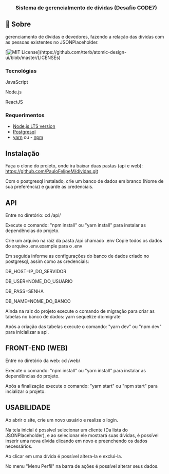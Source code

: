 <h3 align="center">
  Sistema de gerencialmento de dívidas (Desafio CODE7)
</h3>

## :rocket: Sobre

gerenciamento de dívidas e
devedores, fazendo a relação das dívidas com as pessoas existentes no
JSONPlaceholder.

[![MIT License](https://img.shields.io/apm/l/atomic-design-ui.svg?)](https://github.com/tterb/atomic-design-ui/blob/master/LICENSEs)

### Tecnológias

JavaScript

Node.js

ReactJS

### Requerimentos

- [Node.js LTS version](https://nodejs.org/en/)
- [Postgresql](https://www.postgresql.org/)
- [yarn](https://yarnpkg.com/) ou - [npm](https://www.npmjs.com/)


## Instalação

  Faça o clone do projeto, onde ira baixar duas pastas (api e web):
  https://github.com/PauloFelipeM/dividas.git

  Com o postgresql instalado, crie um banco de dados em branco (Nome de sua preferência) e guarde as credenciais.

## API

  Entre no diretório: cd /api/

  Execute o comando: "npm install" ou "yarn install" para instalar as dependências do projeto.

  Crie um arquivo na raiz da pasta /api chamado .env
  Copie todos os dados do arquivo .env.example para o .env

  Em seguida informe as configurações do banco de dados criado no postgresql, assim como as credenciais:
  
  DB_HOST=IP_DO_SERVIDOR
  
  DB_USER=NOME_DO_USUARIO
  
  DB_PASS=SENHA
  
  DB_NAME=NOME_DO_BANCO

  Ainda na raiz do projeto execute o comando de migração para criar as tabelas no banco de dados:
  yarn sequelize db:migrate
  
  Após a criação das tabelas execute o comando: "yarn dev" ou "npm dev" para inicializar a api.

## FRONT-END (WEB)

  Entre no diretório da web: cd /web/
  
  Execute o comando: "npm install" ou "yarn install" para instalar as dependências do projeto.
  
  Após a finalização execute o comando: "yarn start" ou "npm start" para incializar o projeto.

## USABILIDADE

  Ao abrir o site, crie um novo usuário e realize o login.
  
  Na tela inicial é possível selecionar um cliente (Da lista do JSONPlaceholder),
  e ao selecionar ele mostrará suas dívidas, é possível inserir uma nova dívida clicando em novo e preenchendo os dados necessários.
  
  Ao clicar em uma dívida é possível altera-la e exclui-la.
  
  No menu "Menu Perfil" na barra de ações é possível alterar seus dados.
